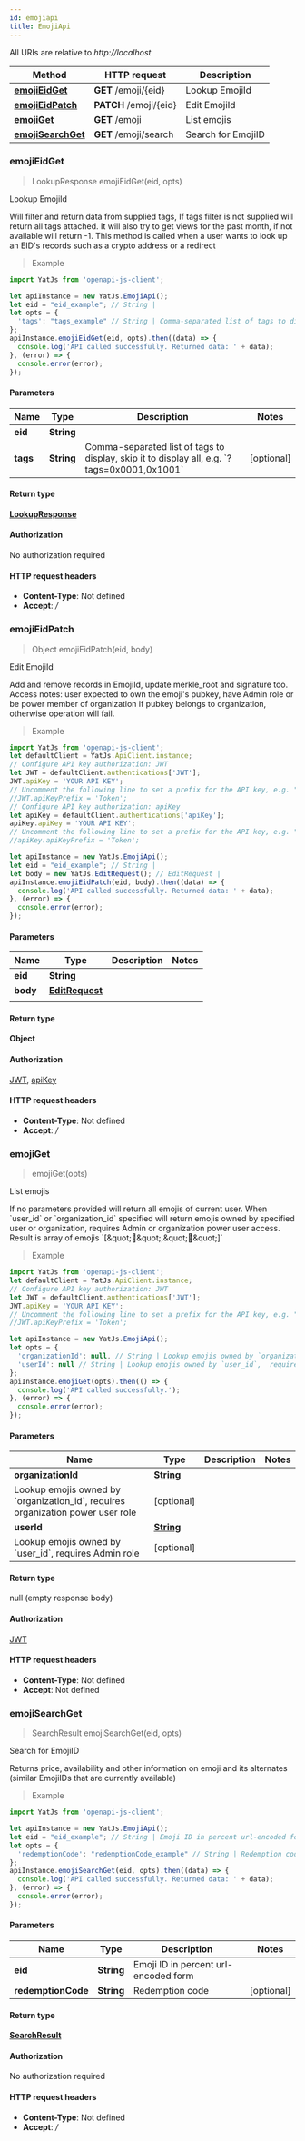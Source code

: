 ```yaml
---
id: emojiapi
title: EmojiApi
---
```


All URIs are relative to *http://localhost*

Method | HTTP request | Description
------------- | ------------- | -------------
[**emojiEidGet**](EmojiApi.md#emojiEidGet) | **GET** /emoji/{eid} |  Lookup EmojiId
[**emojiEidPatch**](EmojiApi.md#emojiEidPatch) | **PATCH** /emoji/{eid} |  Edit EmojiId
[**emojiGet**](EmojiApi.md#emojiGet) | **GET** /emoji |  List emojis
[**emojiSearchGet**](EmojiApi.md#emojiSearchGet) | **GET** /emoji/search |  Search for EmojiID



### emojiEidGet

> LookupResponse emojiEidGet(eid, opts)

 Lookup EmojiId

Will filter and return data from supplied tags, If tags filter is not supplied will return all tags attached. It will also try to get views for the past month, if not available will return -1. This method is called when a user wants to look up an EID&#39;s records such as a crypto address or a redirect

> Example

```javascript
import YatJs from 'openapi-js-client';

let apiInstance = new YatJs.EmojiApi();
let eid = "eid_example"; // String | 
let opts = {
  'tags': "tags_example" // String | Comma-separated list of tags to display, skip it to display all, e.g. `?tags=0x0001,0x1001`
};
apiInstance.emojiEidGet(eid, opts).then((data) => {
  console.log('API called successfully. Returned data: ' + data);
}, (error) => {
  console.error(error);
});

```

#### Parameters


Name | Type | Description  | Notes
------------- | ------------- | ------------- | -------------
**eid** | **String**|  | 
**tags** | **String**| Comma-separated list of tags to display, skip it to display all, e.g. &#x60;?tags&#x3D;0x0001,0x1001&#x60; | [optional] 

#### Return type


[**LookupResponse**](../sdk_nodejs_index#LookupResponse)


#### Authorization

No authorization required

#### HTTP request headers

- **Content-Type**: Not defined
- **Accept**: */*


### emojiEidPatch

> Object emojiEidPatch(eid, body)

 Edit EmojiId

Add and remove records in EmojiId, update merkle_root and signature too. Access notes: user expected to own the emoji&#39;s pubkey, have Admin role or be power member of organization if pubkey belongs to organization, otherwise operation will fail.

> Example

```javascript
import YatJs from 'openapi-js-client';
let defaultClient = YatJs.ApiClient.instance;
// Configure API key authorization: JWT
let JWT = defaultClient.authentications['JWT'];
JWT.apiKey = 'YOUR API KEY';
// Uncomment the following line to set a prefix for the API key, e.g. "Token" (defaults to null)
//JWT.apiKeyPrefix = 'Token';
// Configure API key authorization: apiKey
let apiKey = defaultClient.authentications['apiKey'];
apiKey.apiKey = 'YOUR API KEY';
// Uncomment the following line to set a prefix for the API key, e.g. "Token" (defaults to null)
//apiKey.apiKeyPrefix = 'Token';

let apiInstance = new YatJs.EmojiApi();
let eid = "eid_example"; // String | 
let body = new YatJs.EditRequest(); // EditRequest | 
apiInstance.emojiEidPatch(eid, body).then((data) => {
  console.log('API called successfully. Returned data: ' + data);
}, (error) => {
  console.error(error);
});

```

#### Parameters


Name | Type | Description  | Notes
------------- | ------------- | ------------- | -------------
**eid** | **String**|  | 
**body** | [**EditRequest**](../sdk_nodejs_index#EditRequest)
|  | 

#### Return type

**Object**


#### Authorization

[JWT](../sdk_nodejs_index#JWT), [apiKey](../sdk_nodejs_index#apiKey)

#### HTTP request headers

- **Content-Type**: Not defined
- **Accept**: */*


### emojiGet

> emojiGet(opts)

 List emojis

If no parameters provided will return all emojis of current user. When &#x60;user_id&#x60; or &#x60;organization_id&#x60; specified will return emojis owned by specified user or organization, requires Admin or organization power user access. Result is array of emojis &#x60;[\&quot;🍗\&quot;,\&quot;🌈\&quot;]&#x60;

> Example

```javascript
import YatJs from 'openapi-js-client';
let defaultClient = YatJs.ApiClient.instance;
// Configure API key authorization: JWT
let JWT = defaultClient.authentications['JWT'];
JWT.apiKey = 'YOUR API KEY';
// Uncomment the following line to set a prefix for the API key, e.g. "Token" (defaults to null)
//JWT.apiKeyPrefix = 'Token';

let apiInstance = new YatJs.EmojiApi();
let opts = {
  'organizationId': null, // String | Lookup emojis owned by `organization_id`,  requires organization power user role
  'userId': null // String | Lookup emojis owned by `user_id`,  requires Admin role
};
apiInstance.emojiGet(opts).then(() => {
  console.log('API called successfully.');
}, (error) => {
  console.error(error);
});

```

#### Parameters


Name | Type | Description  | Notes
------------- | ------------- | ------------- | -------------
**organizationId** | [**String**](../sdk_nodejs_index#)
| Lookup emojis owned by &#x60;organization_id&#x60;,  requires organization power user role | [optional] 
**userId** | [**String**](../sdk_nodejs_index#)
| Lookup emojis owned by &#x60;user_id&#x60;,  requires Admin role | [optional] 

#### Return type

null (empty response body)

#### Authorization

[JWT](../sdk_nodejs_index#JWT)

#### HTTP request headers

- **Content-Type**: Not defined
- **Accept**: Not defined


### emojiSearchGet

> SearchResult emojiSearchGet(eid, opts)

 Search for EmojiID

Returns price, availability and other information on emoji and its alternates (similar EmojiIDs that are currently available)

> Example

```javascript
import YatJs from 'openapi-js-client';

let apiInstance = new YatJs.EmojiApi();
let eid = "eid_example"; // String | Emoji ID in percent url-encoded form
let opts = {
  'redemptionCode': "redemptionCode_example" // String | Redemption code
};
apiInstance.emojiSearchGet(eid, opts).then((data) => {
  console.log('API called successfully. Returned data: ' + data);
}, (error) => {
  console.error(error);
});

```

#### Parameters


Name | Type | Description  | Notes
------------- | ------------- | ------------- | -------------
**eid** | **String**| Emoji ID in percent url-encoded form | 
**redemptionCode** | **String**| Redemption code | [optional] 

#### Return type


[**SearchResult**](../sdk_nodejs_index#SearchResult)


#### Authorization

No authorization required

#### HTTP request headers

- **Content-Type**: Not defined
- **Accept**: */*

